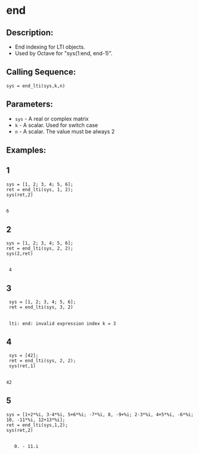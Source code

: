 # end
## Description:
- End indexing for LTI objects.
- Used by Octave for "sys(1:end, end-1)".
## Calling Sequence:
`sys = end_lti(sys,k,n)`
## Parameters:
- `sys` - A real or complex matrix
- `k`   - A scalar. Used for switch case
- `n` - A scalar. The value must be always 2 

## Examples:
## 1
    sys = [1, 2; 3, 4; 5, 6];
    ret = end_lti(sys, 1, 2);
    sys(ret,2)
##
    6
## 2
    sys = [1, 2; 3, 4; 5, 6];
    ret = end_lti(sys, 2, 2);
    sys(2,ret)
##
     4
## 3
     sys = [1, 2; 3, 4; 5, 6];
     ret = end_lti(sys, 3, 2)
##
     lti: end: invalid expression index k = 3
## 4
     sys = [42];
     ret = end_lti(sys, 2, 2);
     sys(ret,1)
##
    42
## 5
    sys = [1+2*%i, 3-4*%i, 5+6*%i; -7*%i, 8, -9+%i; 2-3*%i, 4+5*%i, -6*%i; 10, -11*%i, 12+13*%i];
    ret = end_lti(sys,1,2);
    sys(ret,2)
    
##
       0. - 11.i
